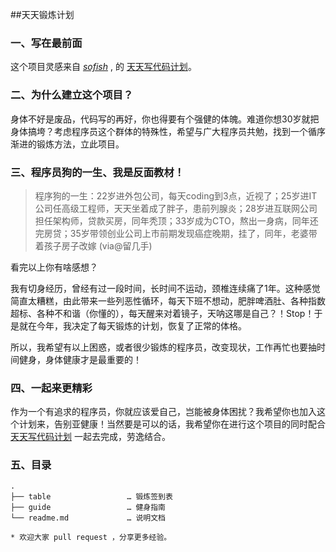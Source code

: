 ##天天锻炼计划

### 一、写在最前面

这个项目灵感来自 *[sofish](https://www.github.com/sofish)* , 的 [天天写代码计划](https://github.com/sofish/everyday)。

### 二、为什么建立这个项目？

身体不好是废品，代码写的再好，你也得要有个强健的体魄。难道你想30岁就把身体搞垮？考虑程序员这个群体的特殊性，希望与广大程序员共勉，找到一个循序渐进的锻炼方法，立此项目。

### 三、程序员狗的一生、我是反面教材！

>程序狗的一生：22岁进外包公司，每天coding到3点，近视了；25岁进IT公司任高级工程师，天天坐着成了胖子，患前列腺炎；28岁进互联网公司担任架构师，贷款买房，同年秃顶；33岁成为CTO，熬出一身病，同年还完房贷；35岁带领创业公司上市前期发现癌症晚期，挂了，同年，老婆带着孩子房子改嫁 (via@留几手)

看完以上你有啥感想？

我有切身经历，曾经有过一段时间，长时间不运动，颈椎连续痛了1年。这种感觉简直太糟糕，由此带来一些列恶性循环，每天下班不想动，肥胖啤酒肚、各种指数超标、各种不和谐（你懂的），每天醒来对着镜子，天呐这哪是自己？！Stop！于是就在今年，我决定了每天锻炼的计划，恢复了正常的体格。

所以，我希望有以上困惑，或者很少锻炼的程序员，改变现状，工作再忙也要抽时间健身，身体健康才是最重要的！


### 四、一起来更精彩

作为一个有追求的程序员，你就应该爱自己，岂能被身体困扰？我希望你也加入这个计划来，告别亚健康！当然要是可以的话，我希望你在进行这个项目的同时配合 [天天写代码计划](https://github.com/sofish/everyday) 一起去完成，劳逸结合。

### 五、目录

```
.
├── table                 … 锻炼签到表
├── guide                 … 健身指南
└── readme.md             … 说明文档

* 欢迎大家 pull request ，分享更多经验。
```

